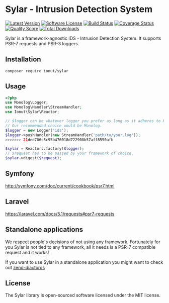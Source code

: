 Sylar - Intrusion Detection System
================
[![Latest Version](https://img.shields.io/packagist/v/ionut/sylar.svg?style=flat-square)](https://github.com/IonutBajescu/sylar/releases)
[![Software License](https://img.shields.io/badge/license-MIT-brightgreen.svg?style=flat-square)](LICENSE)
[![Build Status](https://img.shields.io/travis/IonutBajescu/sylar/master.svg?style=flat-square)](https://travis-ci.org/IonutBajescu/sylar)
[![Coverage Status](https://img.shields.io/scrutinizer/coverage/g/IonutBajescu/sylar.svg?style=flat-square)](https://scrutinizer-ci.com/g/IonutBajescu/sylar/code-structure)
[![Quality Score](https://img.shields.io/scrutinizer/g/IonutBajescu/sylar.svg?style=flat-square)](https://scrutinizer-ci.com/g/IonutBajescu/sylar)
[![Total Downloads](https://img.shields.io/packagist/dt/ionut/sylar.svg?style=flat-square)](https://packagist.org/packages/ionut/sylar)

Sylar is a framework-agnostic IDS - Intrusion Detection System. It supports PSR-7 requests and PSR-3 loggers.

## Installation
`composer require ionut/sylar`

## Usage
```php
<?php
use Monolog\Logger;
use Monolog\Handler\StreamHandler;
use Ionut\Sylar\Reactor;

// $logger can be whatever logger you prefer as long as it adheres to PSR-3.
// Our recommended choice would be Monolog.
$logger = new Logger('ids');
$logger->pushHandler(new StreamHandler('path/to/your.log'));
>>>>>>> 21ded706c5c95b476018d722908b57aff8550afb

$sylar = Reactor::factory($logger);
// $request has to be passed by your framework of choice.
$sylar->digest($request);
```

## Symfony
http://symfony.com/doc/current/cookbook/psr7.html

## Laravel
https://laravel.com/docs/5.1/requests#psr7-requests

## Standalone applications
We respect people's decisions of not using any framework. Fortunately for you Sylar is not tied to any framework, all it needs is a PSR-7 compatible request and it works!

If you want to use Sylar in a standalone application you might want to check out [zend-diactoros](https://github.com/zendframework/zend-diactoros)

License
---------------------

The Sylar library is open-sourced software licensed under the MIT license.
